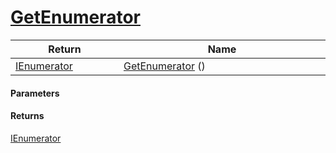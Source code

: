 # [GetEnumerator](./SequentialTransformPipeline--GetEnumerator.md)



| Return<div><a href="#"><img width=225></a></div> | Name<div><a href="#"><img width=525></a></div> | 
| --- | --- | 
| [IEnumerator](https://docs.microsoft.com/en-us/dotnet/api/System.Collections.IEnumerator) | [GetEnumerator](./SequentialTransformPipeline--GetEnumerator.md) () | 


#### Parameters

#### Returns
[IEnumerator](https://docs.microsoft.com/en-us/dotnet/api/System.Collections.IEnumerator)<br>
